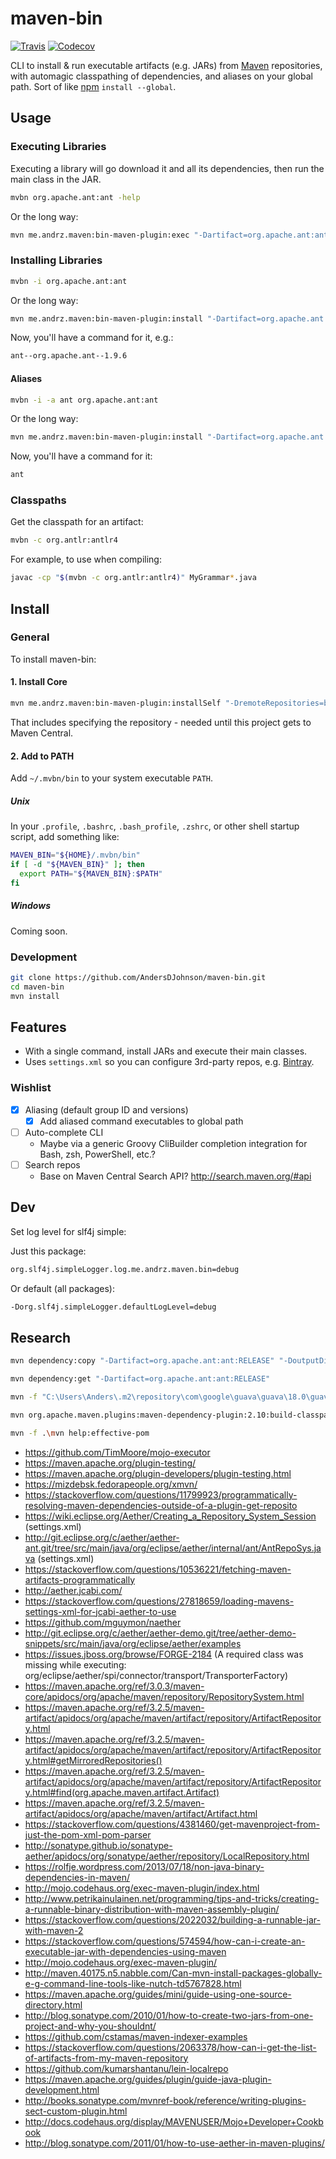 # maven-bin

[![Travis](https://img.shields.io/travis/AndersDJohnson/maven-bin.svg)](https://travis-ci.org/AndersDJohnson/maven-bin)
[![Codecov](https://img.shields.io/codecov/c/github/AndersDJohnson/maven-bin.svg)](http://codecov.io/github/AndersDJohnson/maven-bin)

CLI to install & run executable artifacts (e.g. JARs) from [Maven] repositories,
with automagic classpathing of dependencies,
and aliases on your global path.
Sort of like [npm] `install --global`.


## Usage

### Executing Libraries

Executing a library will go download it and all its dependencies, then run the main class in the JAR.

```sh
mvbn org.apache.ant:ant -help
```

Or the long way:

```sh
mvn me.andrz.maven:bin-maven-plugin:exec "-Dartifact=org.apache.ant:ant" "-Darguments=-help"
```

### Installing Libraries

```sh
mvbn -i org.apache.ant:ant
```

Or the long way:

```sh
mvn me.andrz.maven:bin-maven-plugin:install "-Dartifact=org.apache.ant:ant"
```

Now, you'll have a command for it, e.g.:

```sh
ant--org.apache.ant--1.9.6
```

#### Aliases

```sh
mvbn -i -a ant org.apache.ant:ant
```

Or the long way:

```sh
mvn me.andrz.maven:bin-maven-plugin:install "-Dartifact=org.apache.ant:ant" "-Dalias=ant"
```

Now, you'll have a command for it:

```sh
ant
```

### Classpaths

Get the classpath for an artifact:

```sh
mvbn -c org.antlr:antlr4
```

For example, to use when compiling:

```sh
javac -cp "$(mvbn -c org.antlr:antlr4)" MyGrammar*.java
```


## Install

### General

To install maven-bin:

#### 1. Install Core

```sh
mvn me.andrz.maven:bin-maven-plugin:installSelf "-DremoteRepositories=bintray-AndersDJohnson-maven::::http://dl.bintray.com/AndersDJohnson/maven"
```

That includes specifying the repository - needed until this project gets to Maven Central.

#### 2. Add to PATH

Add `~/.mvbn/bin` to your system executable `PATH`.

##### Unix

In your `.profile`, `.bashrc`, `.bash_profile`, `.zshrc`, or other shell startup script, add something like:

```sh
MAVEN_BIN="${HOME}/.mvbn/bin"
if [ -d "${MAVEN_BIN}" ]; then
  export PATH="${MAVEN_BIN}:$PATH"
fi
```

##### Windows

Coming soon.

### Development

```sh
git clone https://github.com/AndersDJohnson/maven-bin.git
cd maven-bin
mvn install
```

## Features

* With a single command, install JARs and execute their main classes.
* Uses `settings.xml` so you can configure 3rd-party repos, e.g. [Bintray].

### Wishlist
* [x] Aliasing (default group ID and versions)
  * [x] Add aliased command executables to global path
* [ ] Auto-complete CLI
  * Maybe via a generic Groovy CliBuilder completion integration for Bash, zsh, PowerShell, etc.?
* [ ] Search repos
  * Base on Maven Central Search API? http://search.maven.org/#api


## Dev

Set log level for slf4j simple:

Just this package:

```sh
org.slf4j.simpleLogger.log.me.andrz.maven.bin=debug
```

Or default (all packages):

```sh
-Dorg.slf4j.simpleLogger.defaultLogLevel=debug
```


## Research

```sh
mvn dependency:copy "-Dartifact=org.apache.ant:ant:RELEASE" "-DoutputDirectory=./bin"
```

```sh
mvn dependency:get "-Dartifact=org.apache.ant:ant:RELEASE"
```

```sh
mvn -f "C:\Users\Anders\.m2\repository\com\google\guava\guava\18.0\guava-18.0.pom" org.apache.maven.plugins:maven-dependency-plugin:2.10:build-classpath
```

```sh
mvn org.apache.maven.plugins:maven-dependency-plugin:2.10:build-classpath "-Dmdep.outputFile=foo"
```

```sh
mvn -f .\mvn help:effective-pom
```


* https://github.com/TimMoore/mojo-executor
* https://maven.apache.org/plugin-testing/
* https://maven.apache.org/plugin-developers/plugin-testing.html
* https://mizdebsk.fedorapeople.org/xmvn/
* https://stackoverflow.com/questions/11799923/programmatically-resolving-maven-dependencies-outside-of-a-plugin-get-reposito
* https://wiki.eclipse.org/Aether/Creating_a_Repository_System_Session (settings.xml)
* http://git.eclipse.org/c/aether/aether-ant.git/tree/src/main/java/org/eclipse/aether/internal/ant/AntRepoSys.java (settings.xml)
* https://stackoverflow.com/questions/10536221/fetching-maven-artifacts-programmatically
* http://aether.jcabi.com/
* https://stackoverflow.com/questions/27818659/loading-mavens-settings-xml-for-jcabi-aether-to-use
* https://github.com/mguymon/naether
* http://git.eclipse.org/c/aether/aether-demo.git/tree/aether-demo-snippets/src/main/java/org/eclipse/aether/examples
* https://issues.jboss.org/browse/FORGE-2184 (A required class was missing while executing: org/eclipse/aether/spi/connector/transport/TransporterFactory)
* https://maven.apache.org/ref/3.0.3/maven-core/apidocs/org/apache/maven/repository/RepositorySystem.html
* https://maven.apache.org/ref/3.2.5/maven-artifact/apidocs/org/apache/maven/artifact/repository/ArtifactRepository.html
* https://maven.apache.org/ref/3.2.5/maven-artifact/apidocs/org/apache/maven/artifact/repository/ArtifactRepository.html#getMirroredRepositories()
* https://maven.apache.org/ref/3.2.5/maven-artifact/apidocs/org/apache/maven/artifact/repository/ArtifactRepository.html#find(org.apache.maven.artifact.Artifact)
* https://maven.apache.org/ref/3.2.5/maven-artifact/apidocs/org/apache/maven/artifact/Artifact.html
* https://stackoverflow.com/questions/4381460/get-mavenproject-from-just-the-pom-xml-pom-parser
* http://sonatype.github.io/sonatype-aether/apidocs/org/sonatype/aether/repository/LocalRepository.html
* https://rolfje.wordpress.com/2013/07/18/non-java-binary-dependencies-in-maven/
* http://mojo.codehaus.org/exec-maven-plugin/index.html
* http://www.petrikainulainen.net/programming/tips-and-tricks/creating-a-runnable-binary-distribution-with-maven-assembly-plugin/
* https://stackoverflow.com/questions/2022032/building-a-runnable-jar-with-maven-2
* https://stackoverflow.com/questions/574594/how-can-i-create-an-executable-jar-with-dependencies-using-maven
* http://mojo.codehaus.org/exec-maven-plugin/
* http://maven.40175.n5.nabble.com/Can-mvn-install-packages-globally-e-g-command-line-tools-like-nutch-td5767828.html
* https://maven.apache.org/guides/mini/guide-using-one-source-directory.html
* http://blog.sonatype.com/2010/01/how-to-create-two-jars-from-one-project-and-why-you-shouldnt/
* https://github.com/cstamas/maven-indexer-examples
* https://stackoverflow.com/questions/2063378/how-can-i-get-the-list-of-artifacts-from-my-maven-repository
* https://github.com/kumarshantanu/lein-localrepo
* https://maven.apache.org/guides/plugin/guide-java-plugin-development.html
* http://books.sonatype.com/mvnref-book/reference/writing-plugins-sect-custom-plugin.html
* http://docs.codehaus.org/display/MAVENUSER/Mojo+Developer+Cookbook
* http://blog.sonatype.com/2011/01/how-to-use-aether-in-maven-plugins/

[bintray]: https://bintray.com/
[maven]: https://maven.apache.org/
[npm]: https://www.npmjs.com/
